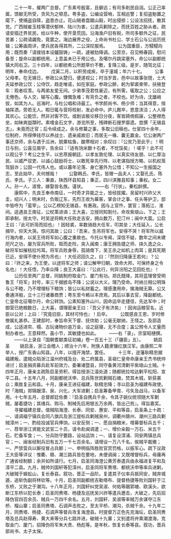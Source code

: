 <!-- { "loadSidebar": true } -->
　　二十一年，擢两广总督。广东素号殷富，且僻远；有司多削民自润。公正己率属，馈献无所受，贪风为之顿息。粤多盗，公编设营哨，互相巡警；复招盗魁置之麾下，使捕盗自赎，盗患亦止。花山贼者盘踞山榖，时出侵掠；公设法招抚，散其党。广西贼崔玉枝等潜伏郁林、陆川为害，公遣兵剿除之，而抚百姓之胁从者。疏请安插迁界贫民，给以牛种，使开垦荒田。沿海渔户旧有税，所司多额外之征，民苦甚；公疏请蠲免，竟罢之。海边展界之役，上命尚书杜公、学士石公与公巡历抚辑；公筹画周详，使兵民各得其所，二公深叹服焉。
　　公为国重臣，方駸駸向用；既而奏「请拨钱本设鑪鼓铸」一疏，遽被劾降调。公至京，召见畅春园，慰问备至；旋命以副都统用，上意盖未已于用公也。及噶尔丹跳梁塞外，命公以副都统镇大同右卫。三十四年，以都统希公所题草价不敷，复降三级。是岁，随驾北征；明年，奉命戍边。
　　戊寅二月，以积劳成疾，卒于潼城；年六十七。
　　公事父母孝。在无锡日，参政公从楚归，便道视公；时当岁首，邑中以故事张镫，士大夫延参政公饮；公侍饮，趋走唯诺，如在家庭。参政公醉，躬为挈裘束带，扶掖登车：观者叹羡。与两弟友爱无间。少弟季茂君性豪迈，有所需，辄取之公；公应之无倦色。与人交，输写心腹。慷慨急难；有背负之者，不校也。好为诗，沈雄峭拔，如其为人。巡海时，与杜公唱和诗最工。书学颜尚书、杨少师；当其得意，揎袖挥洒，旁若无人。暇日辄与营将校射，发必命中。庐儿厩卒，恩意浃洽；人人得其欢心。公能饮，然非对客不饮。或剧谈极论移日分夜，客皆踦倚假寐，公整襟危坐，如昧爽盥頮时。素嗜金石文字，游览所至，残碑断石搜罗靡遗。尝撰「无锡县志」，未竟而迁官；后令续成之。余与修纂之事，多取公旧稿也。仕宦四十余年，位制府，所得俸钱尽以养战士、遗亲戚故旧；而居无一椽、囊无赢金。忆公谢两广事还京师，余与遇于瓜洲，脱粟枯鱼，酸寒相对；余叹曰：『公贫乃至此乎』！明日与别，公喜见眉宇，告余曰：『适有饷米数十石者，不忧馁矣』！嗟乎！此不可以观公乎？考公之生平，以忠荩报朝廷、以孝友敦伦理、以真实待友朋、以仁厚治民、以威严驭吏、以诚心鼓励将士、以敢死率先行阵、以老谋指授方略、以机权笼驾狙诈；公固一代伟人也。或以暮年沦落、身亡塞外为公惜；不知公一生报国之志，至此始毕，夫何憾哉！
　　公娶韩氏、李氏，皆赠一品夫人；又娶孔氏、陈氏、李氏。子三人：秉直，陕西环县知县；秉正，四川淇雅县知事；秉权。女二人。孙一人，淑曾。嫁娶皆名族。谨状。
　　——右「行状」，秦松龄撰。
　　康熙中，先良王奉命南征，一时奇才异能之士，皆经拔擢。吴留村兴祚父大圭，绍兴人；明末时，负贩辽东，先烈王收为幕客，掌会计之事、任头等护卫，邸中皆呼为「蛮宰」。公以乙榜知无锡县，有惠政。因与上官忤，罢官；落拓江、淮间。适遇良王南征，公杖策进谒；王大喜，立授同知劄付。命攻紫琅山，下之；王即承制，授太守。时吴逆将韩大任败走吉安，拥众数万，犯汀州；闽中大震。公启王曰：『此可折简而招也』！因轻裘，率数骑趋大任军，叩其垒；大任延入，公长揖毕，仰天大哭。惊问其故；公曰：『吾来，生吊将军也，安得不哭！将军所以威行海内者，以吴王待将军如心腹之重故也。今托以专阃，深信不疑，数年之间未建咫尺之功，屡为官兵所败，铤而走险，突入闽南；康王拥告捷之师、挟久逸之众，破将军如摧枯拉圬耳。将军兵败身辱，孤骑南下，吴王杀之如机上肉耳；是其死期已近，安得不使仆预为吊也』！大任迟回久之，曰：『然则归降康王若何』？公曰：『祚之来，为王使，以迓将军之师；请公解甲归朝，效命大邦，可保终身之令名也』！大任悟，乃率众降；良王大喜曰：『公此行，何异汾阳之见回纥也』！
　　公历任至两广总督，同姚制府取金门、厦门有功。郑氏既降，其将蓝理曾受明鲁王「将军」封号，率三千据掳岛不降；公说以大义，理乃受命。时纳兰相公明珠与公不睦，乃不增理标下粮饷；皆公以私财蓄之。理感激用命，擒海贼无算。公又奏通洋舶，立十三行诸番商贾；粤东至今赖以丰庶焉。其后以事去官，降副都统。仁皇帝北征噶尔丹，命公转饷。公素知塞外山川，因命运卒走捷径，先达军中；时御营已绝粮数日，上大喜，谓理密亲王曰：『吾父子有济矣』！因询运粮官名，近臣以公对；上曰：『究竟旧臣，其材可恃也』！后卒。
　　公既感良王恩，岁时修僚属礼甚恭。王建邸时，奉旨命天下督、抚佽助；公毫无献纳，王怪之。及邸造成，公适进帘、榻、古玩诸物价逾万金，设之庭寝，无不合度；盖公预令人丈量而制办者也。王意释然。虽小节，其敏捷也如此。
　　——右「录」，宗室昭槤撰。
　　——以上录自「国朝耆献类征初编」卷一百五十三（「疆臣」五）。
　　姚启圣
　　姚启圣，浙江会稽人；顺治十六年，附族人籍隶镶红旗汉军。由康熙二年举人，授广东香山知县。八年，以擅开海禁，罢任。
　　十三年，逆藩耿精忠据福建叛，遣贼众陷浙江温州府城及台、处二府属县，圣祖仁皇帝命康亲王杰书统帅进讨；启圣捐资募兵赴军前效力，委署诸暨县，同守备黄河清剿平紫琅山土贼。十四年正月，康亲主疏陈启圣劳积，得旨授浙江温处道；随都统拉哈达剿平松阳、宣平二县。十五年八月，同副都统沃申、总兵陈世凯剿贼石塘，焚其木城，斩获甚众；乘胜复云和县。十月，康亲王进征福建，耿精忠降；寻以启圣为福建布政使。时「海贼」郑锦踞漳、泉、兴化，大军进剿；启圣筹备甲胄、弓矢及战马，以备军用。十七年五月，总督郎廷佐奏：『启圣自携兵千余，令其子姚仪统领随大军剿贼，屡着捷功；其缮兵、购马、制械先后用银五万余两，皆出己赀』。得旨嘉奖。
　　寻擢福建总督。值贼陷海澄、长泰、同安、惠安、平和等县，启圣条上十疏：一、请调福宁镇兵会同八旗兵及浙江提标兵剿贼泉州，调衢州赣州、潮州三路兵剿贼漳州；一、酌给投诚官兵俸饷，以安反侧；一、愿自捐粮米，增募督标兵五千；一、荐举浙江贤能文武官二十员，请令赴闽调遣；一、增价籴榖一万石、米五千石，贮备军食；一、分兵防守要路，设站运饷；一、请复设漳浦、同安两镇总兵官；一、闽省经制兵旧有五万一千七百余名，请增设一万八千名，俟贼平裁撤；一、严禁营兵以厮役冒占兵额；一、申明临阵胜败官赏罚格，以振军心。疏下议政王大臣等详议：惟衢、赣、潮三路兵皆在要地，未便调闽；又既增督标兵，毋庸再广通省经制额；余并如所请行。七月，启圣同海澄公黄芳泰遣兵由永福进复平和及漳平二县。九月，贼帅刘国轩等犯漳州，启圣同将军赉塔、都统沃申等率兵进剿，大破贼于蜈蚣山，复长泰县。叙功，晋正一品阶。复遣其子仪率兵抵同安，贼弃城遁，追斩伪副将林钦等。十月，启圣同副都统吉勒塔布、提督杨捷等败刘国轩于江东桥，又败之于潮沟。十八年正月，刘国轩纠党吴淑、何佑等踞郭塘、欧溪头，欲断江东桥以犯长泰；启圣同赉塔、杨捷及巡抚吴兴祚等遣兵邀击，大破之，先后招降伪官四百余员、贼兵一万四千余名。五月，刘国轩、吴淑等率贼万余谋夺江东桥、榴山寨；启圣同赉塔、石调声击败之，至太平桥、潮沟，杀贼千余。十九年二月，同赉塔、杨捷、石调声等督兵攻复海澄县。时提督万正色先克海坛，启圣同赉塔及总兵赵得寿、黄大来等分兵七路并进，破贼十九寨；又别遣将弁乘潮渡海，克取金门、厦门，招降伪将军朱大贵、杨彪等。是年秋，恢复长泰等县。叙功，晋兵部尚书、太子太保。
